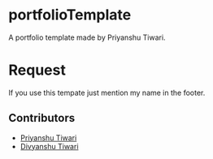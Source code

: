 # portfolioTemplate
A portfolio template made by Priyanshu Tiwari.
# Request
If you use this tempate just mention my name in the footer.
## Contributors
* [Priyanshu Tiwari](https://github.com/tpriyanshu90)
* [Divyanshu Tiwari](https://github.com/tdivyanshu99)
